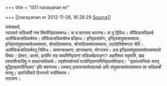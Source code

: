 +++
title = "001 narayanan er"

+++
[[narayanan er	2012-11-28, 16:28:29 [Source](https://groups.google.com/g/bvparishat/c/8nMkw6wHlhc)]]



राकेशवर्य,  
न्यायमते सन्निकर्षो नाम विषयेन्द्रियसम्बन्धः। स च ज्ञानस्य कारणम्। स तु द्विविधः। लौकिकसन्निकर्षः अलौकिकसन्निकर्षश्च। लौकिकसन्निकर्षश्च षड्विधः। इन्द्रियसंयोगः, इन्द्रियसंयुक्तसमवायः, इन्द्रियसंयुक्तसमवेतसमवायः, श्रोत्रादिसमवायः, श्रोत्रादिसमवेतसमवायः, तदादिविशेषणता चेति। अलौकिकसन्निकर्षस्तु त्रिविधः। सामान्यलक्षणा, ज्ञानलक्षणा, योगजश्च। अत्र इन्द्रियसंयुक्तसमवेतसमवायो विषयः। ईश्वरः, आत्मा, इत्येभिः सह कथमिन्द्रियाणां सन्निकर्षप्रसङ्गः? अहमीश्वरं स्पृशामि, ब्रह्म पश्यामीत्यादिषु न साक्षात्सन्निकर्षः। तद्दर्शस्पर्शनार्थं पञ्चेन्द्रियाणामिन्द्रियत्वविरहात्। "इदमात्यन्तिकं यत्तद् बुद्धिग्राह्यमतीन्द्रियम्" इति श्रवणाच्च। तस्माद् द्रव्यतत्समवेतप्रत्यक्षे अपि संयुक्तसमवेतसमवाय एव सन्निकर्षो मास्तु। उपाधिविषये दिनान्तरे चर्चयिष्यामः।  
नारायणः।  

